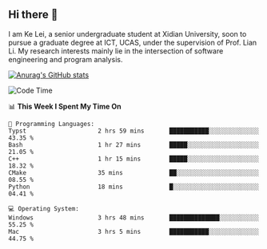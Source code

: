 ## Hi there 👋
I am Ke Lei, a senior undergraduate student at Xidian University, soon to pursue a graduate degree at ICT, UCAS, under the supervision of Prof. Lian Li. My research interests mainly lie in the intersection of software engineering and program analysis.
<!--
**KrystalRay/KrystalRay** is a ✨ _special_ ✨ repository because its `README.md` (this file) appears on your GitHub profile.

Here are some ideas to get you started:

- 🔭 I’m currently working on ...
- 🌱 I’m currently learning ...
- 👯 I’m looking to collaborate on ...
- 🤔 I’m looking for help with ...
- 💬 Ask me about ...
- 📫 How to reach me: ...
- 😄 Pronouns: ...
- ⚡ Fun fact: ...
-->
[![Anurag's GitHub stats](https://github-readme-stats.vercel.app/api?username=KrystalRay)](https://github.com/anuraghazra/github-readme-stats)
<!--START_SECTION:waka-->
![Code Time](http://img.shields.io/badge/Code%20Time-36%20hrs%2054%20mins-blue)

📊 **This Week I Spent My Time On** 

```text
💬 Programming Languages: 
Typst                    2 hrs 59 mins       ███████████░░░░░░░░░░░░░░   43.35 % 
Bash                     1 hr 27 mins        █████░░░░░░░░░░░░░░░░░░░░   21.05 % 
C++                      1 hr 15 mins        █████░░░░░░░░░░░░░░░░░░░░   18.32 % 
CMake                    35 mins             ██░░░░░░░░░░░░░░░░░░░░░░░   08.55 % 
Python                   18 mins             █░░░░░░░░░░░░░░░░░░░░░░░░   04.41 % 

💻 Operating System: 
Windows                  3 hrs 48 mins       ██████████████░░░░░░░░░░░   55.25 % 
Mac                      3 hrs 5 mins        ███████████░░░░░░░░░░░░░░   44.75 % 
```


<!--END_SECTION:waka-->
